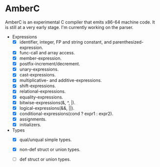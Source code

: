 # AmberC

AmberC is an experimental C compiler that emits x86-64 machine code.
It is still at a very early stage. I'm currently working on the parser.

- Expressions
    - [x] identifier, integer, FP and string constant, and parenthesized-expression.
    - [x] func-call and array access.
    - [x] member-expression.
    - [x] postfix-increment/decrement.
    - [x] unary-expressions.
    - [x] cast-expressions.
    - [x] multiplicative- and additive-expressions.
    - [x] shift-expressions.
    - [x] relational-expressions.
    - [x] equality-expressions.
    - [x] bitwise-expressions(&, ^, |).
    - [x] logical-expressions(&&, ||).
    - [x] conditional-expressions(cond ? expr1 : expr2).
    - [x] assignments.
    - [x] initializers.

- Types
    - [x] qual/unqual simple types.
    - [x] non-def struct or union types.
    - [ ] def struct or union types.

    